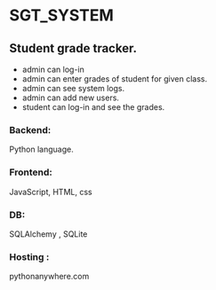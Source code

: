 # SGT_SYSTEM

## Student grade tracker.
- admin can log-in 
- ⁠admin can enter grades of student for given class. 
- ⁠admin can see system logs.
- admin can add new users. 
- ⁠student can log-in and see the grades.

### Backend:
Python language. 
### Frontend:
JavaScript, HTML, css 
### DB:
SQLAlchemy , SQLite
### Hosting : 
pythonanywhere.com
